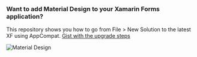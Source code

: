 ### Want to add Material Design to your Xamarin Forms application? 

This repository shows you how to go from File > New Solution to the latest XF using AppCompat. [Gist with the upgrade steps](https://gist.github.com/jassmith/a3b2a543f99126782936)


![Material Design](https://raw.githubusercontent.com/paulpatarinski/XF_AppCompat/feature/UpgradeToAppCompat/Screenshots/MaterialDesign.png)
